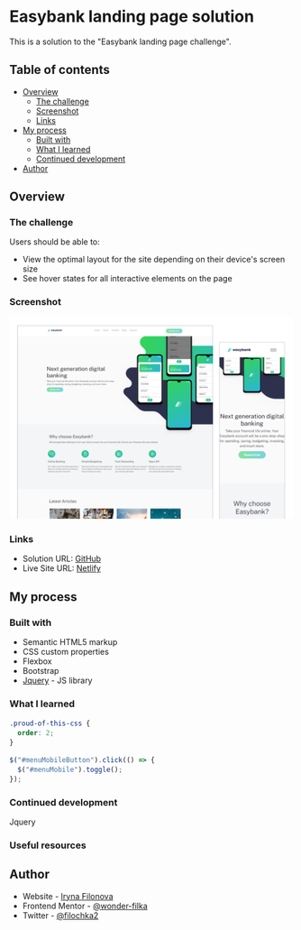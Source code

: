 # Easybank landing page solution

This is a solution to the "Easybank landing page challenge".

## Table of contents

- [Overview](#overview)
  - [The challenge](#the-challenge)
  - [Screenshot](#screenshot)
  - [Links](#links)
- [My process](#my-process)
  - [Built with](#built-with)
  - [What I learned](#what-i-learned)
  - [Continued development](#continued-development)
- [Author](#author)

## Overview

### The challenge

Users should be able to:

- View the optimal layout for the site depending on their device's screen size
- See hover states for all interactive elements on the page

### Screenshot

![](./Screenshot.png)

### Links

- Solution URL: [GitHub](https://github.com/wonder-filka/Easybank-landing-page)
- Live Site URL: [Netlify](https://mellifluous-scone-932faf.netlify.app/)

## My process

### Built with

- Semantic HTML5 markup
- CSS custom properties
- Flexbox
- Bootstrap
- [Jquery](https://jquery.com/) - JS library

### What I learned

```css
.proud-of-this-css {
  order: 2;
}
```

```js
$("#menuMobileButton").click(() => {
  $("#menuMobile").toggle();
});
```

### Continued development

Jquery

### Useful resources

## Author

- Website - [Iryna Filonova](https://sensational-cactus-93a152.netlify.app/)
- Frontend Mentor - [@wonder-filka](https://www.frontendmentor.io/profile/wonder-filka)
- Twitter - [@filochka2](https://twitter.com/filochka2)
